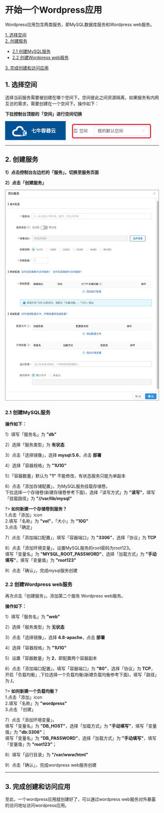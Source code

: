 # 开始一个Wordpress应用
Wordpress应用包含两类服务，即MySQL数据库服务和Wordpress web服务。

[1. 选择空间](#jump1)    
[2. 创建服务](#jump2) 
   
- [2.1 创建MySQL服务](#jump21)    
- [2.2 创建Wordpress web服务](#jump22)

[3. 完成创建和访问应用](#jump3)

## <span id="jump1">1. 选择空间</span>

选择当前服务需要被创建在哪个空间下。空间彼此之间资源隔离，如果服务有内网互访的需求，需要创建在一个空间下。操作如下：  
 
**下拉控制台顶部的「空间」进行空间切换**

![下拉选择空间](_figures/quick-start/create-app-namespace.png)
***

## <span id="jump2">2. 创建服务</span>

**1）点击控制台左边栏的「服务」，切换至服务页面**

**2）点击「创建服务」**    

![](_figures/quick-start/create-app-5.png) 

### <span id="jump21">2.1 创建MySQL服务</span>

**操作如下：**

1）填写「服务名」为 **"db"**

2）选择「服务类型」为 **有状态**

3）点击「选择镜像」，选择 **mysql:5.6**，点击 **部署**

4）选择「容器规格」为 **"1U1G"**

5）「容器数量」默认为 **"1"** 不能修改，有状态服务只能为单副本

6）点击「添加存储配置」，为MySQL服务挂载存储卷。    
下拉选择一个存储卷(新建存储卷参考下面)，选择「读写方式」为 **"读写"**，填写「挂载路径」为 **"//var/lib/mysql"** 

?> **如何新建一个存储卷到服务？**<br>
1.点击「添加」icon<br>
2.填写「名称」为 **"vol"**，「大小」为 **"10G"** <br>
3.点击「确定」 <br>

7）点击「添加端口配置」，填写「容器端口」为 **"3306"**，选择「协议」为 **TCP**

8）点击「添加环境变量」，设置MySQL服务的root密码为root123。  
填写「变量名」为 **"MYSQL_ROOT_PASSWORD"**，选择「加载方式」为 **"手动填写"**，填写「变量值」为 **"root123"**

9）点击「确认」，完成mysql服务创建   

### <span id="jump22">2.2 创建Wordpress web服务</span>

再次点击「创建服务」，添加第二个服务 Wordpress web服务。

**操作如下：**

1）填写「服务名」为 **"web"**

2）选择「服务类型」为 **无状态**

3）点击「选择镜像」，选择 **4.8-apache**，点击 **部署**

4）选择「容器规格」为 **"1U1G"**

5）设置「容器数量」为 **2**，即配置两个容器副本

6）点击「添加端口配置」，填写「容器端口」为 **"80"**，选择「协议」为 **TCP**，开启「负载均衡」,下拉选择一个负载均衡(新建负载均衡参考下面)，填写「路径」为 **/**。

?> **如何新建一个负载均衡？**<br>
1.点击「添加」icon<br>
2.填写「名称」为 **"wordpress"** <br>
3.点击 「创建」 <br>

7）点击「添加环境变量」。    
填写「变量名」为 **"DB_HOST"**，选择「加载方式」为 **"手动填写"**，填写「变量值」为 **"db:3306"**；    
填写「变量名」为 **"DB_PASSWORD"**，选择「加载方式」为 **"手动填写"**，填写「变量值」为 **"root123"**；

8）填写「运行目录」为 **"/var/www/html"**

9）点击「确认」，完成wordpress web服务创建  
***

## <span id="jump3">3. 完成创建和访问应用</span>
至此，一个wordpress应用就创建好了，可以通过wordpress web服务对外暴露的访问地址访问wordpress应用。
